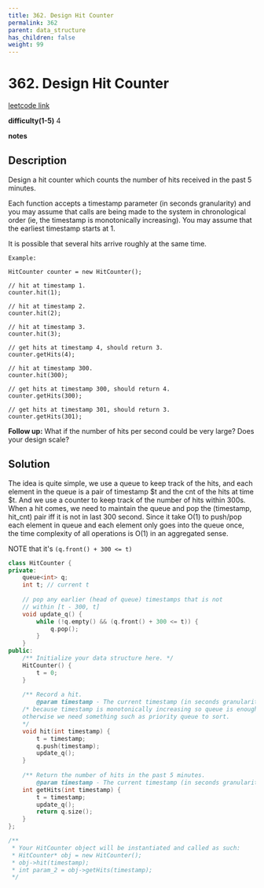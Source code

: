```yaml
---
title: 362. Design Hit Counter
permalink: 362
parent: data_structure
has_children: false
weight: 99
---
```

# 362. Design Hit Counter
[leetcode link](https://leetcode.com/problems/design-hit-counter/)

**difficulty(1-5)** 
4

**notes**   


## Description
Design a hit counter which counts the number of hits received in the past 5 minutes.

Each function accepts a timestamp parameter (in seconds granularity) and you may assume that calls are being made to the system in chronological order (ie, the timestamp is monotonically increasing). You may assume that the earliest timestamp starts at 1.

It is possible that several hits arrive roughly at the same time.
```
Example:

HitCounter counter = new HitCounter();

// hit at timestamp 1.
counter.hit(1);

// hit at timestamp 2.
counter.hit(2);

// hit at timestamp 3.
counter.hit(3);

// get hits at timestamp 4, should return 3.
counter.getHits(4);

// hit at timestamp 300.
counter.hit(300);

// get hits at timestamp 300, should return 4.
counter.getHits(300);

// get hits at timestamp 301, should return 3.
counter.getHits(301); 
```

**Follow up:**
What if the number of hits per second could be very large? Does your design scale?

## Solution

The idea is quite simple, we use a queue to keep track of the hits, and each element in the queue is a pair of timestamp $t and the cnt of the hits at time $t. And we use a counter to keep track of the number of hits within 300s.
When a hit comes, we need to maintain the queue and pop the (timestamp, hit_cnt) pair iff it is not in last 300 second.
Since it take O(1) to push/pop each element in queue and each element only goes into the queue once, the time complexity of all operations is O(1) in an aggregated sense.

NOTE that it's `(q.front() + 300 <= t)`

```c++
class HitCounter {
private:
    queue<int> q;
    int t; // current t
    
    // pop any earlier (head of queue) timestamps that is not
    // within [t - 300, t]
    void update_q() {
        while (!q.empty() && (q.front() + 300 <= t)) {
            q.pop();
        }
    }
public:
    /** Initialize your data structure here. */
    HitCounter() {
        t = 0;
    }
    
    /** Record a hit.
        @param timestamp - The current timestamp (in seconds granularity). */
    /* because timestamp is monotonically increasing so queue is enough.
    otherwise we need something such as priority queue to sort.
    */
    void hit(int timestamp) {
        t = timestamp;
        q.push(timestamp);
        update_q();        
    }
    
    /** Return the number of hits in the past 5 minutes.
        @param timestamp - The current timestamp (in seconds granularity). */
    int getHits(int timestamp) {
        t = timestamp;
        update_q();
        return q.size();
    }
};

/**
 * Your HitCounter object will be instantiated and called as such:
 * HitCounter* obj = new HitCounter();
 * obj->hit(timestamp);
 * int param_2 = obj->getHits(timestamp);
 */
```



